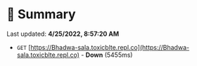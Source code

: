 # 📖 Summary
Last updated: **4/25/2022, 8:57:20 AM**

- `GET` [https://Bhadwa-sala.toxicblte.repl.co](https://Bhadwa-sala.toxicblte.repl.co) - **Down** (5455ms)
